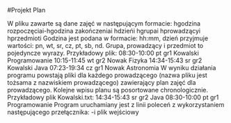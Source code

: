 #Projekt Plan

W pliku zawarte są dane zajęć w następującym formacie:
hgodzina rozpoczęciai-hgodzina zakończeniai hdzieńi hgrupai hprowadzącyi hprzedmioti
Godzina jest podana w formacie: hh:mm, dzień przyjmuje wartości: pn, wt, sr, cz, pt, sb, nd. Grupa,
prowadzący i przedmiot to pojedyncze wyrazy. Przykładowy plik:
08:30-10:00 pt gr1 Kowalski Programowanie
10:15-11:45 wt gr2 Nowak Fizyka
14:34-15:43 sr gr2 Kowalski Java
07:23-19:34 cz gr1 Nowak Astronomia
W wyniku działania programu powstają pliki dla każdego prowadzącego (nazwa pliku jest tożsama z
nazwiskiem prowadzącego) zawierający plan zajęć dla prowadzącego. Kolejne wpisu planu są posortowane
chronologicznie. Przykładowy plik Kowalski.txt:
14:34-15:43 sr gr2 Java
08:30-10:00 pt gr1 Programowanie
Program uruchamiany jest z linii poleceń z wykorzystaniem następującego przełącznika:
-i plik wejściowy
